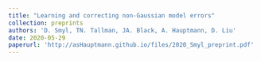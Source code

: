 ```yaml
---
title: "Learning and correcting non-Gaussian model errors"
collection: preprints
authors: 'D. Smyl, TN. Tallman, JA. Black, A. Hauptmann, D. Liu'
date: 2020-05-29
paperurl: 'http://asHauptmann.github.io/files/2020_Smyl_preprint.pdf'
---
```

